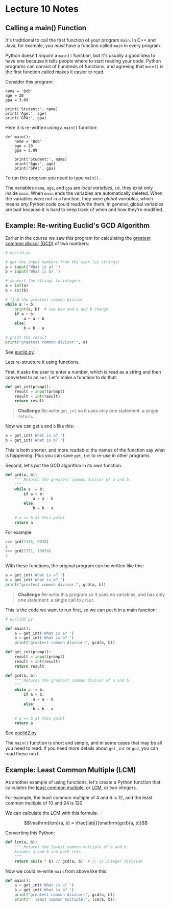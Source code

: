 # Lecture 10 Notes

## Calling a main() Function

It's traditional to call the first function of your program `main`. In C++ and
Java, for example, you *must* have a function called `main` in every program.

Python doesn't *require* a `main()` function, but it's usually a good idea to
have one because it tells people where to start reading your code. Python
programs can consist of hundreds of functions, and agreeing that `main()` is
the first function called makes it easier to read.

Consider this program:

```main
name = 'Bob'
age = 20
gpa = 3.09

print('Student:', name)
print('Age:', age)
print('GPA:', gpa)
```

Here it is re-written using a `main()` function:

```main
def main():
    name = 'Bob'
    age = 20
    gpa = 3.09

    print('Student:', name)
    print('Age:', age)
    print('GPA:', gpa)
```

To run this program you need to type `main()`.

The variables `name`, `age`, and `gpa` are *local variables*, i.e. they exist
only inside `main`. When `main` ends the variables are automatically deleted.
When the variables were not in a function, they were *global variables*, which
means *any* Python code could read/write them. In general, global variables
are bad because it is hard to keep track of when and how they're modified.


## Example: Re-writing Euclid's GCD Algorithm

Earlier in the course we saw this program for calculating the [greatest common
divisor (GCD)](https://en.wikipedia.org/wiki/Greatest_common_divisor) of two
numbers:

```python
# euclid.py

# get the input numbers from the user (as strings)
a = input('What is a? ')
b = input('What is b? ')

# convert the strings to integers
a = int(a)
b = int(b)

# find the greatest common divisor
while a != b:
    print(a, b)  # see how and a and b change
    if a > b:
        a = a - b
    else:
        b = b - a

# print the result
print("greatest common divisor:", a)
```

See [euclid.py](euclid.py).


Lets re-structure it using functions.

First, it asks the user to enter a number, which is read as a string and then
converted to an `int`. Let's make a function to do that:

```python
def get_int(prompt):
    result = input(prompt)
    result = int(result)
    return result
```

> **Challenge** Re-write `get_int` so it uses only one statement: a single
> `return`.

Now we can get `a` and `b` like this:

```python
a = get_int('What is a? ')
b = get_int('What is b? ')
```

This is both shorter, and more readable: the names of the function say what is
happening. Plus you can save `get_int` to re-use in other programs.

Second, let's put the GCD algorithm in its own function:

```python
def gcd(a, b):
    """ Returns the greatest common divisor of a and b.
    """
    while a != b:
        if a > b:
            a = a - b
        else:
            b = b - a
    
    # a == b at this point
    return a
```

For example:

```python
>>> gcd(1345, 9038)
1
>>> gcd(2751, 19038)
3
```

With these functions, the original program can be written like this:

```python
a = get_int('What is a? ')
b = get_int('What is b? ')
print("greatest common divisor:", gcd(a, b))
```

> **Challenge** Re-write this program so it uses no variables, and has only
> one statement: a single call to `print`.

This is the code we want to run first, so we can put it in a main function:

```python
# euclid2.py

def main():
    a = get_int('What is a? ')
    b = get_int('What is b? ')
    print("greatest common divisor:", gcd(a, b))

def get_int(prompt):
    result = input(prompt)
    result = int(result)
    return result

def gcd(a, b):
    """ Returns the greatest common divisor of a and b.
    """
    while a != b:
        if a > b:
            a = a - b
        else:
            b = b - a
    
    # a == b at this point
    return a
```

See [euclid2.py](euclid2.py).

The `main()` function is short and simple, and in some cases that may be all
you need to read. If you need more details about `get_int` or `gcd`, you can
read those next.


## Example: Least Common Multiple (LCM)

As another example of using functions, let's create a Python function that calculates the [least common multiple](https://en.wikipedia.org/wiki/Least_common_multiple), or [LCM](https://en.wikipedia.org/wiki/Least_common_multiple), or two integers. 

For example, the least common multiple of 4 and 6 is 12, and the least common
multiple of 10 and 24 is 120.

We can calculate the LCM with this formula:

```math
\mathrm{lcm}(a, b) = \frac{|ab|}{\mathrm{gcd}(a, b)}
```

Converting this Python:

```python
def lcm(a, b):
    """ Returns the lowest common multiple of a and b.
    Assumes a and b are both ints.
    """
    return abs(a * b) // gcd(a, b)  # // is integer division
```

Now we could re-write `main` from above like this:

```python
def main():
    a = get_int('What is a? ')
    b = get_int('What is b? ')
    print("greatest common divisor:", gcd(a, b))
    print("  least common multiple:", lcm(a, b))
```
